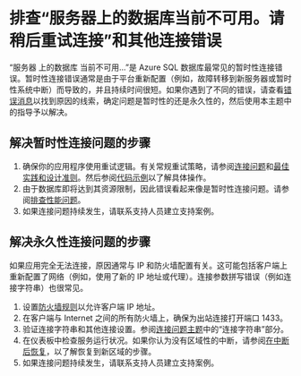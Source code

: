 <properties
	pageTitle="排查 Azure SQL 数据库的“服务器上的数据库当前不可用”错误"
	description="识别和解决 Azure SQL 数据库连接错误的步骤。"
	services="sql-database"
	documentationCenter=""
	authors="dalechen"
	manager="msmets"
	editor=""/>

<tags
	ms.service="sql-database"
	ms.date="02/12/2016"
	wacn.date="03/24/2016"/>

# 排查“服务器上的数据库当前不可用。请稍后重试连接”和其他连接错误
“服务器 <servername> 上的数据库 <dbname> 当前不可用...”是 Azure SQL 数据库最常见的暂时性连接错误。暂时性连接错误通常是由于平台重新配置（例如，故障转移到新服务器或暂时性系统中断）而导致的，并且持续时间很短。如果你遇到了不同的错误，请查看[错误消息](/documentation/articles/sql-database-develop-error-messages)以找到原因的线索，确定问题是暂时性的还是永久性的，然后使用本主题中的指导予以解决。

## 解决暂时性连接问题的步骤
1.	确保你的应用程序使用重试逻辑。有关常规重试策略，请参阅[连接问题](/documentation/articles/sql-database-connectivity-issues)和[最佳实践和设计准则](/documentation/articles/sql-database-connect-central-recommendations)。然后参阅[代码示例](/documentation/articles/sql-database-develop-quick-start-client-code-samples)以了解具体操作。
2.	由于数据库即将达到其资源限制，因此错误看起来像是暂时性连接问题。请参阅[排查性能问题](/documentation/articles/sql-database-troubleshoot-performance)。
3.	如果连接问题持续发生，请联系支持人员建立支持案例。

## 解决永久性连接问题的步骤
如果应用完全无法连接，原因通常与 IP 和防火墙配置有关。这可能包括客户端上重新配置了网络（例如，使用了新的 IP 地址或代理）。连接参数拼写错误（例如连接字符串）也很常见。

1.	设置[防火墙规则](/documentation/articles/sql-database-configure-firewall-settings)以允许客户端 IP 地址。
2.	在客户端与 Internet 之间的所有防火墙上，确保为出站连接打开端口 1433。
3.	验证连接字符串和其他连接设置。参阅[连接问题主题](/documentation/articles/sql-database-connectivity-issues)中的“连接字符串”部分。
4.	在仪表板中检查服务运行状况。如果你认为没有区域性的中断，请参阅[在中断后恢复](/documentation/articles/sql-database-disaster-recovery)，以了解恢复到新区域的步骤。
5.	如果连接问题持续发生，请联系支持人员建立支持案例。

<!---HONumber=Mooncake_0118_2016-->

